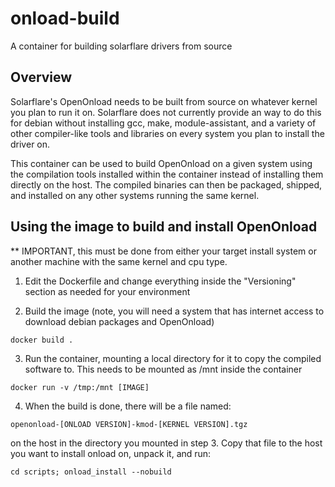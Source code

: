 # onload-build

A container for building solarflare drivers from source

## Overview

Solarflare's OpenOnload needs to be built from source on whatever kernel you plan to run it on.  Solarflare
does not currently provide an way to do this for debian without installing gcc, make, module-assistant, and
a variety of other compiler-like tools and libraries on every system you plan to install the driver on.

This container can be used to build OpenOnload on a given system using the compilation tools installed
within the container instead of installing them directly on the host.  The compiled binaries can then be
packaged, shipped, and installed on any other systems running the same kernel.

## Using the image to build and install OpenOnload

** IMPORTANT, this must be done from either your target install system or another machine with the same kernel
and cpu type.

1. Edit the Dockerfile and change everything inside the "Versioning" section as needed for your environment

2. Build the image (note, you will need a system that has internet access to download debian packages and OpenOnload)

```
docker build .
```

3.  Run the container, mounting a local directory for it to copy the compiled software to.  This needs to be mounted
as /mnt inside the container
```
docker run -v /tmp:/mnt [IMAGE]
```

4.  When the build is done, there will be a file named:
```
openonload-[ONLOAD VERSION]-kmod-[KERNEL VERSION].tgz
```
on the host in the directory you mounted in step 3.  Copy that file to the host you want to install onload on, unpack
it, and run:
```
cd scripts; onload_install --nobuild
``` 
